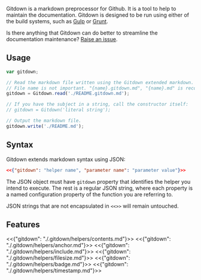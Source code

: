 Gitdown is a markdown preprocessor for Github. It is a tool to help to maintain the documentation. Gitdown is designed to be run using either of the build systems, such as [Gulp](http://gulpjs.com/) or [Grunt](http://gruntjs.com/).

Is there anything that Gitdown can do better to streamline the documentation maintenance? [Raise an issue](https://github.com/gajus/gitdown/issues).

## Usage

```js
var gitdown;

// Read the markdown file written using the Gitdown extended markdown.
// File name is not important. "{name}.gitdown.md", "{name}.md" is recommended convention.
gitdown = Gitdown.read('./README.gitdown.md');

// If you have the subject in a string, call the constructor itself:
// gitdown = Gitdown('literal string');

// Output the markdown file.
gitdown.write('./README.md');
```

## Syntax

Gitdown extends markdown syntax using JSON:

```json
<<{"gitdown": "helper name", "parameter name": "parameter value"}>>
```

The JSON object must have `gitdown` property that identifies the helper you intend to execute. The rest is a regular JSON string, where each property is a named configuration property of the function you are referring to.

JSON strings that are not encapsulated in `<<>>` will remain untouched.

## Features

<<{"gitdown": "./.gitdown/helpers/contents.md"}>>
<<{"gitdown": "./.gitdown/helpers/anchor.md"}>>
<<{"gitdown": "./.gitdown/helpers/include.md"}>>
<<{"gitdown": "./.gitdown/helpers/filesize.md"}>>
<<{"gitdown": "./.gitdown/helpers/badge.md"}>>
<<{"gitdown": "./.gitdown/helpers/timestamp.md"}>>